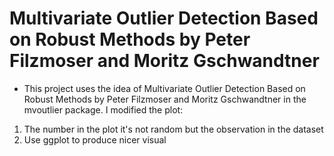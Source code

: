 # Multivariate Outlier Detection Based on Robust Methods by Peter Filzmoser and Moritz Gschwandtner
- This project uses the idea of Multivariate Outlier Detection Based on Robust Methods by Peter Filzmoser and Moritz Gschwandtner in the mvoutlier package. I modified the plot:
1) The number in the plot it's not random but the observation in the dataset
2) Use ggplot to produce nicer visual

